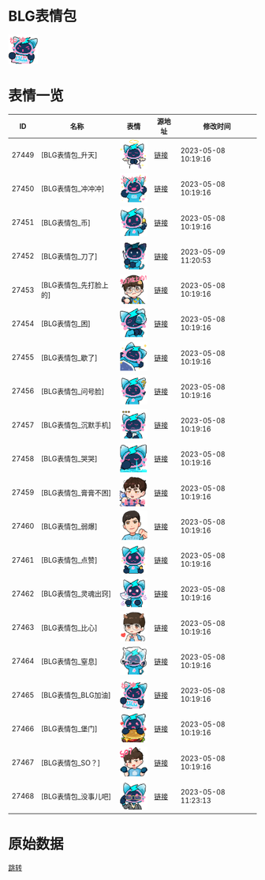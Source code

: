 # BLG表情包

<img src="./cover.png" height="60" alt="cover" />

# 表情一览

|ID|名称|表情|源地址|修改时间|
|----|----|----|----|----|
|27449|[BLG表情包_升天]|<img src="./pic/027449_%5BBLG表情包_升天%5D.png" height="60" alt="升天"/>|[链接](https://i0.hdslb.com/bfs/garb/item/4ca323fe229f73763b773a6474ceb175849072ae.png)|2023-05-08 10:19:16|
|27450|[BLG表情包_冲冲冲]|<img src="./pic/027450_%5BBLG表情包_冲冲冲%5D.png" height="60" alt="冲冲冲"/>|[链接](https://i0.hdslb.com/bfs/garb/item/1a2659e254bf51cc24512f3d29a01be5c995d50b.png)|2023-05-08 10:19:16|
|27451|[BLG表情包_币]|<img src="./pic/027451_%5BBLG表情包_币%5D.png" height="60" alt="币"/>|[链接](https://i0.hdslb.com/bfs/garb/item/871ff320ae198582507d9bf7fcd6c24ffd3f9755.png)|2023-05-08 10:19:16|
|27452|[BLG表情包_刀了]|<img src="./pic/027452_%5BBLG表情包_刀了%5D.png" height="60" alt="刀了"/>|[链接](https://i0.hdslb.com/bfs/garb/item/9de71f7078c313e1bfc5a3374f3af08dcdc77514.png)|2023-05-09 11:20:53|
|27453|[BLG表情包_先打脸上的]|<img src="./pic/027453_%5BBLG表情包_先打脸上的%5D.png" height="60" alt="先打脸上的"/>|[链接](https://i0.hdslb.com/bfs/garb/item/b83e6fbd54a85b4cca28515c672a8f86c01306c6.png)|2023-05-08 10:19:16|
|27454|[BLG表情包_困]|<img src="./pic/027454_%5BBLG表情包_困%5D.png" height="60" alt="困"/>|[链接](https://i0.hdslb.com/bfs/garb/item/49f6fc099bae439b30b3188cae7d50c28d8a11e5.png)|2023-05-08 10:19:16|
|27455|[BLG表情包_歇了]|<img src="./pic/027455_%5BBLG表情包_歇了%5D.png" height="60" alt="歇了"/>|[链接](https://i0.hdslb.com/bfs/garb/item/f4666076c90ea442f39723a518e9c543670a8deb.png)|2023-05-08 10:19:16|
|27456|[BLG表情包_问号脸]|<img src="./pic/027456_%5BBLG表情包_问号脸%5D.png" height="60" alt="问号脸"/>|[链接](https://i0.hdslb.com/bfs/garb/item/534e57268d3836693347a0ce1f69aa14c8fd9ae6.png)|2023-05-08 10:19:16|
|27457|[BLG表情包_沉默手机]|<img src="./pic/027457_%5BBLG表情包_沉默手机%5D.png" height="60" alt="沉默手机"/>|[链接](https://i0.hdslb.com/bfs/garb/item/26912c8222b028b9ad18fb481636af43b12a1fed.png)|2023-05-08 10:19:16|
|27458|[BLG表情包_哭哭]|<img src="./pic/027458_%5BBLG表情包_哭哭%5D.png" height="60" alt="哭哭"/>|[链接](https://i0.hdslb.com/bfs/garb/item/eeb74d4c9d8a981800522e3070d39bb07abefd36.png)|2023-05-08 10:19:16|
|27459|[BLG表情包_膏膏不困]|<img src="./pic/027459_%5BBLG表情包_膏膏不困%5D.png" height="60" alt="膏膏不困"/>|[链接](https://i0.hdslb.com/bfs/garb/item/1b0ab869ca655880e4ae491b1f12f545c1cffb9d.png)|2023-05-08 10:19:16|
|27460|[BLG表情包_弱爆]|<img src="./pic/027460_%5BBLG表情包_弱爆%5D.png" height="60" alt="弱爆"/>|[链接](https://i0.hdslb.com/bfs/garb/item/560248bd0d5b1bb477c632e7ec3a2abdf5e8ebf5.png)|2023-05-08 10:19:16|
|27461|[BLG表情包_点赞]|<img src="./pic/027461_%5BBLG表情包_点赞%5D.png" height="60" alt="点赞"/>|[链接](https://i0.hdslb.com/bfs/garb/item/602be015cc4ce942eb74312d87489c1e397cccff.png)|2023-05-08 10:19:16|
|27462|[BLG表情包_灵魂出窍]|<img src="./pic/027462_%5BBLG表情包_灵魂出窍%5D.png" height="60" alt="灵魂出窍"/>|[链接](https://i0.hdslb.com/bfs/garb/item/52432d0a9049cce5de1abb75acafec1d380a749f.png)|2023-05-08 10:19:16|
|27463|[BLG表情包_比心]|<img src="./pic/027463_%5BBLG表情包_比心%5D.png" height="60" alt="比心"/>|[链接](https://i0.hdslb.com/bfs/garb/item/af0e8a5f5c8aadb9f39089eaa3b2b168e1d92e34.png)|2023-05-08 10:19:16|
|27464|[BLG表情包_窒息]|<img src="./pic/027464_%5BBLG表情包_窒息%5D.png" height="60" alt="窒息"/>|[链接](https://i0.hdslb.com/bfs/garb/item/d4847b1ec490a9d54c85f086a42d093e2ae17e25.png)|2023-05-08 10:19:16|
|27465|[BLG表情包_BLG加油]|<img src="./pic/027465_%5BBLG表情包_BLG加油%5D.png" height="60" alt="BLG加油"/>|[链接](https://i0.hdslb.com/bfs/garb/item/3011d02475a2f7efc85b572967fbf0aa0f74888c.png)|2023-05-08 10:19:16|
|27466|[BLG表情包_堡门]|<img src="./pic/027466_%5BBLG表情包_堡门%5D.png" height="60" alt="堡门"/>|[链接](https://i0.hdslb.com/bfs/garb/item/58e70b3514c543239df20617196b889582016ab0.png)|2023-05-08 10:19:16|
|27467|[BLG表情包_SO？]|<img src="./pic/027467_%5BBLG表情包_SO？%5D.png" height="60" alt="SO？"/>|[链接](https://i0.hdslb.com/bfs/garb/item/80cbe018cb23ed9881e792693da8623cde683750.png)|2023-05-08 10:19:16|
|27468|[BLG表情包_没事儿吧]|<img src="./pic/027468_%5BBLG表情包_没事儿吧%5D.png" height="60" alt="没事儿吧"/>|[链接](https://i0.hdslb.com/bfs/garb/item/fef05baca04aa988eb862ff6a0cf8577ca665584.png)|2023-05-08 11:23:13|

# 原始数据

[跳转](./raw.json)

